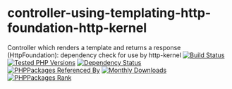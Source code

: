 # controller-using-templating-http-foundation-http-kernel
Controller which renders a template and returns a response (HttpFoundation): dependency check for use by http-kernel
[![Build Status](https://travis-ci.org/symfony-util/controller-using-templating-http-foundation-http-kernel.svg?branch=master)](https://travis-ci.org/symfony-util/controller-using-templating-http-foundation-http-kernel)
[![Tested PHP Versions](https://php-eye.com/badge/symfony-util/controller-using-templating-http-foundation-http-kernel/tested.svg)](https://php-eye.com/package/symfony-util/controller-using-templating-http-foundation-http-kernel)
[![Dependency Status](https://www.versioneye.com/php/symfony-util:controller-using-templating-http-foundation-http-kernel/badge)](https://www.versioneye.com/php/symfony-util:controller-using-templating-http-foundation-http-kernel)
[![PHPPackages Referenced By](https://phppackages.org/p/symfony-util/controller-using-templating-http-foundation-http-kernel/badge/referenced-by.svg)](https://phppackages.org/p/symfony-util/controller-using-templating-http-foundation-http-kernel)
[![Monthly Downloads](https://poser.pugx.org/symfony-util/controller-using-templating-http-foundation-http-kernel/d/monthly)](https://packagist.org/packages/symfony-util/controller-using-templating-http-foundation-http-kernel)
[![PHPPackages Rank](https://phppackages.org/p/symfony-util/controller-using-templating-http-foundation-http-kernel/badge/rank.svg)](https://phppackages.org/p/symfony-util/controller-using-templating-http-foundation-http-kernel)
